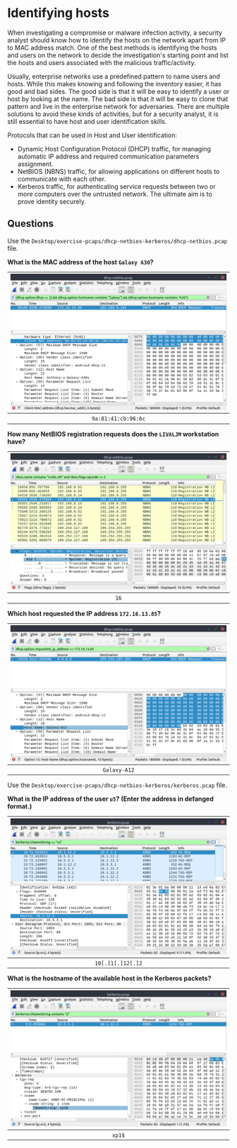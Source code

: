 # Identifying hosts

When investigating a compromise or malware infection activity, a security analyst should know how to identify the hosts on the network apart from IP to MAC address match. One of the best methods is identifying the hosts and users on the network to decide the investigation's starting point and list the hosts and users associated with the malicious traffic/activity.

Usually, enterprise networks use a predefined pattern to name users and hosts. While this makes knowing and following the inventory easier, it has good and bad sides. The good side is that it will be easy to identify a user or host by looking at the name. The bad side is that it will be easy to clone that pattern and live in the enterprise network for adversaries. There are multiple solutions to avoid these kinds of activities, but for a security analyst, it is still essential to have host and user identification skills.

Protocols that can be used in Host and User identification:

* Dynamic Host Configuration Protocol (DHCP) traffic, for managing automatic IP address and required communication parameters assignment.
* NetBIOS (NBNS) traffic, for allowing applications on different hosts to communicate with each other.
* Kerberos traffic, for authenticating service requests between two or more computers over the untrusted network. The ultimate aim is to prove identity securely.

## Questions

Use the `Desktop/exercise-pcaps/dhcp-netbios-kerberos/dhcp-netbios.pcap` file.

**What is the MAC address of the host `Galaxy A30`?**

| ![MAC address](../../_static/images/shark-10.png)
|:--:|
| `9a:81:41:cb:96:6c` |

**How many NetBIOS registration requests does the `LIVALJM` workstation have?**

| ![NetBIOS registration requests](../../_static/images/shark-11.png)
|:--:|
| `16` |

**Which host requested the IP address `172.16.13.85`?**

| ![Host request](../../_static/images/shark-12.png)
|:--:|
| `Galaxy-A12` |

Use the `Desktop/exercise-pcaps/dhcp-netbios-kerberos/kerberos.pcap` file.

**What is the IP address of the user `u5`? (Enter the address in defanged format.)**

| ![u5](../../_static/images/shark-13.png)
|:--:|
| `10[.]1[.]12[.]2` |

**What is the hostname of the available host in the Kerberos packets?**

| ![Hostname](../../_static/images/shark-14.png)
|:--:|
| `xp1$` |

